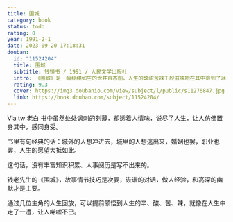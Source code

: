 ```yaml
---
title: 围城
category: book
status: todo
rating: 0
year: 1991-2-1
date: 2023-09-20 17:18:31
douban:
  id: "11524204"
  title: 围城
  subtitle: 钱锺书 / 1991 / 人民文学出版社
  intro: 《围城》是一幅栩栩如生的世井百态图，人生的酸甜苦辣千般滋味均在其中得到了淋漓尽致的体现。钱钟书先生将自己的语言天才并入极其渊博的知识，再添加上一些讽刺主义的幽默调料，以一书而定江山。《围城》显示给我们一个真正的聪明人是怎样看人生，又怎样用所有作家都必得使用的文字来表述自己的“观”和“感”的。
  rating: 9.3
  cover: https://img3.doubanio.com/view/subject/l/public/s11276847.jpg
  link: https://book.douban.com/subject/11524204/
---
```


Via tw 老白 书中虽然处处讽刺的刻薄，却透着人情味，说尽了人生，让人仿佛置身其中，感同身受。

书里有句经典的话：城外的人想冲进去，城里的人想逃出来，婚姻也罢，职业也罢，人生的愿望大抵如此。

这句话，没有丰富知识积累、人事阅历是写不出来的。

钱老先生的《围城》，故事情节技巧是次要，诙谐的对话，做人经验，和高深的幽默才是主要。

通过几位主角的人生回放，可以提前领悟到人生的辛、酸、苦、辣，就像在人生中走了一遭，让人唏嘘不已。
